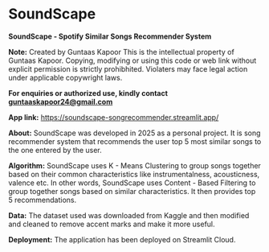 # SoundScape
**SoundScape - Spotify Similar Songs Recommender System**

**Note:** Created by Guntaas Kapoor
This is the intellectual property of Guntaas Kapoor.
Copying, modifying or using this code or web link without explicit permission is strictly prohibhited.
Violaters may face legal action under applicable copywright laws.

**For enquiries or authorized use, kindly contact guntaaskapoor24@gmail.com**

**App link:** https://soundscape-songrecommender.streamlit.app/

**About:**
  SoundScape was developed in 2025 as a personal project. It is song recommender system that recommends the user top 5 most similar songs to the one 
  entered by the user.

**Algorithm:**
  SoundScape uses K - Means Clustering to group songs together based on their common characteristics like instrumentalness, acousticness, valence etc. In other words, SoundScape uses Content - Based Filtering to group together songs based on similar characteristics.
  It then provides top 5 recommendations.

**Data:**
  The dataset used was downloaded from Kaggle and then modified and cleaned to remove accent marks and make it more useful. 
  
**Deployment:**
  The application has been deployed on Streamlit Cloud.
